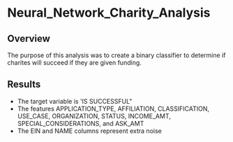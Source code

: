 # Neural_Network_Charity_Analysis

## Overview 
The purpose of this analysis was to create a binary classifier to determine if charites will succeed if they are given funding. 

## Results 
* The target variable is 'IS SUCCESSFUL" 
* The features 
APPLICATION_TYPE,
AFFILIATION,
CLASSIFICATION,
USE_CASE,
ORGANIZATION,
STATUS,
INCOME_AMT,
SPECIAL_CONSIDERATIONS, and
ASK_AMT
* The EIN and NAME columns represent extra noise 

